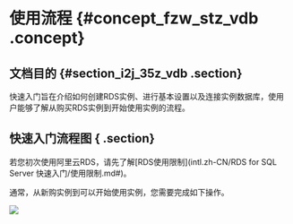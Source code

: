 # 使用流程 {#concept_fzw_stz_vdb .concept}

## 文档目的 {#section_i2j_35z_vdb .section}

快速入门旨在介绍如何创建RDS实例、进行基本设置以及连接实例数据库，使用户能够了解从购买RDS实例到开始使用实例的流程。

## 快速入门流程图 { .section}

若您初次使用阿里云RDS，请先了解[RDS使用限制](intl.zh-CN/RDS for SQL Server 快速入门/使用限制.md#)。

通常，从新购实例到可以开始使用实例，您需要完成如下操作。

![](http://static-aliyun-doc.oss-cn-hangzhou.aliyuncs.com/assets/img/7832/15513234062746_zh-CN.png)

